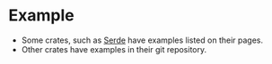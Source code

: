# Example

* Some crates, such as [Serde](https://serde.rs/examples.html) have examples listed on their pages.
* Other crates have examples in their git repository.


